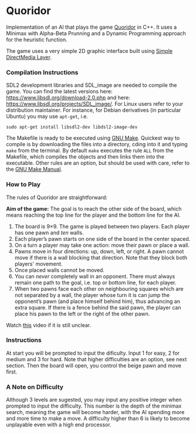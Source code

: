 # Quoridor

Implementation of an AI that plays the game [Quoridor](https://boardgamegeek.com/boardgame/624/quoridor) in  C++. It uses a Minimax with Alpha-Beta Prunning and a Dynamic Programming approach for the heuristic function.

The game uses a very simple 2D graphic interface built using [Simple DirectMedia Layer](https://www.libsdl.org).

### Compilation Instructions

SDL2 development libraries and SDL_image are needed to compile the game. You can find the latest versions here: https://www.libsdl.org/download-2.0.php and here: https://www.libsdl.org/projects/SDL_image/.
For Linux users refer to your distribution maintainer. For instance, for Debian derivatives (in particular Ubuntu) you may use `apt-get`, i.e.

`sudo apt-get install libsdl2-dev libdsl2-image-dev`

The Makefile is ready to be executed using [GNU Make](https://www.gnu.org/software/make/). Quickest way to compile is by downloading the files into a directory, cding into it and typing `make` from the terminal. By default `make` executes the rule `ALL` from the Makefile, which compiles the objects and then links them into the executable. Other rules are an option, but should be used with care, refer to the [GNU Make Manual](https://www.gnu.org/software/make/manual/).

### How to Play

The rules of Quoridor are straightforward:

**Aim of the game:** The goal is to reach the other side of the board, which means reaching the top line for the player and the bottom line for the AI.
1. The board is 9×9. The game is played between two players. Each player has one pawn and *ten* walls.
2. Each player’s pawn starts on one side of the board in the center spaced. 
3. On a turn a player may take one action: move their pawn or place a wall.
4. Pawns move in four directions: up, down, left, or right. A pawn cannot move if there is a wall blocking that direction. Note that they block both players' movement.
5. Once placed walls cannot be moved. 
7. You can *never* completely wall in an opponent. There must always remain one path to the goal, i.e. top or bottom line, for each player.
8. When two pawns face each other on neighbouring squares which are not separated by a wall, the player whose turn it is can jump the opponent’s pawn (and place himself behind him), thus advancing an extra square. If there is a fence behind the said pawn, the player can place his pawn to the left or the right of the other pawn.

Watch [this](https://www.youtube.com/watch?v=lOCWJw61M6A) video if it is still unclear.

### Instructions

At start you will be prompted to input the dificulty. Input 1 for easy, 2 for medium and 3 for hard. Note that higher difficulties are an option, see next section. Then the board will open, you control the beige pawn and move first.



### A Note on Difficulty

Although 3 levels are sugested, you may input any positive integer when prompted to input the difficulty. This number is the depth of the minimax search, meaning the game will become harder, with the AI spending more and more time to make a move. A difficulty higher than 6 is likely to become unplayable even with a high end processor.
